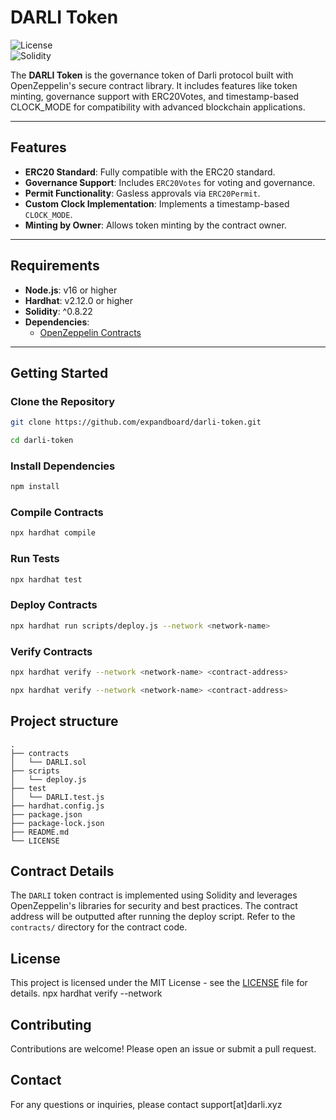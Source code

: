# DARLI Token

![License](https://img.shields.io/badge/license-MIT-blue.svg)  
![Solidity](https://img.shields.io/badge/solidity-%5E0.8.22-lightgrey.svg)

The **DARLI Token** is the governance token of Darli protocol built with OpenZeppelin's secure contract library. It includes features like token minting, governance support with ERC20Votes, and timestamp-based CLOCK_MODE for compatibility with advanced blockchain applications.

---

## Features

- **ERC20 Standard**: Fully compatible with the ERC20 standard.
- **Governance Support**: Includes `ERC20Votes` for voting and governance.
- **Permit Functionality**: Gasless approvals via `ERC20Permit`.
- **Custom Clock Implementation**: Implements a timestamp-based `CLOCK_MODE`.
- **Minting by Owner**: Allows token minting by the contract owner.

---

## Requirements

- **Node.js**: v16 or higher
- **Hardhat**: v2.12.0 or higher
- **Solidity**: ^0.8.22
- **Dependencies**:  
  - [OpenZeppelin Contracts](https://github.com/OpenZeppelin/openzeppelin-contracts)

---

## Getting Started

### Clone the Repository
```bash
git clone https://github.com/expandboard/darli-token.git

cd darli-token
```
### Install Dependencies
```bash
npm install
```
### Compile Contracts
```bash
npx hardhat compile
```
### Run Tests
```bash
npx hardhat test
```
### Deploy Contracts
```bash
npx hardhat run scripts/deploy.js --network <network-name>
```
### Verify Contracts
```bash
npx hardhat verify --network <network-name> <contract-address>

npx hardhat verify --network <network-name> <contract-address>
```

## Project structure

```
.
├── contracts
│   └── DARLI.sol
├── scripts
│   └── deploy.js
├── test
│   └── DARLI.test.js
├── hardhat.config.js
├── package.json
├── package-lock.json
├── README.md
└── LICENSE
```

## Contract Details

The `DARLI` token contract is implemented using Solidity and leverages OpenZeppelin's libraries for security and best practices.  The contract address will be outputted after running the deploy script.  Refer to the `contracts/` directory for the contract code.

## License

This project is licensed under the MIT License - see the [LICENSE](LICENSE) file for details.  npx hardhat verify --network <network-name> <contract-address>

## Contributing

Contributions are welcome! Please open an issue or submit a pull request.

## Contact

For any questions or inquiries, please contact support[at]darli.xyz